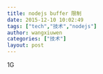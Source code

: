 ```yaml
---
title: nodejs buffer 限制
date: 2015-12-10 10:02:49
tags: ["tech","技术","nodejs"]
author: wangxiuwen
categories: ["技术"]
layout: post
---
```


1G
